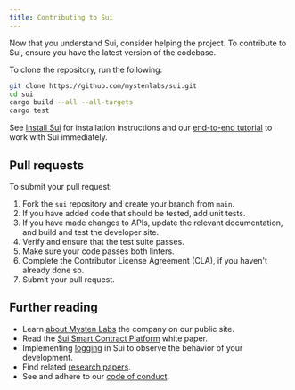 ```yaml
---
title: Contributing to Sui
---
```


Now that you understand Sui, consider helping the project. To contribute to Sui, ensure you have the latest version of the codebase.

To clone the repository, run the following:
```bash
git clone https://github.com/mystenlabs/sui.git
cd sui
cargo build --all --all-targets
cargo test
```

See [Install Sui](../build/install.md) for installation instructions and our [end-to-end tutorial](../explore/tutorials.md) to work with Sui immediately.

## Pull requests

To submit your pull request:

1. Fork the `sui` repository and create your branch from `main`.
2. If you have added code that should be tested, add unit tests.
3. If you have made changes to APIs, update the relevant documentation, and build and test the developer site.
4. Verify and ensure that the test suite passes.
5. Make sure your code passes both linters.
6. Complete the Contributor License Agreement (CLA), if you haven't already done so.
7. Submit your pull request.

## Further reading

* Learn [about Mysten Labs](https://mystenlabs.com/) the company on our public site.
* Read the [Sui Smart Contract Platform](../../paper/sui.pdf) white paper.
* Implementing [logging](../contribute/observability.md) in Sui to observe the behavior of your development.
* Find related [research papers](../contribute/research-papers.md).
* See and adhere to our [code of conduct](../contribute/code-of-conduct.md).
